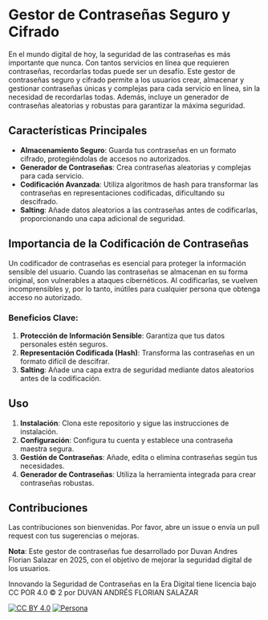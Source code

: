 # Gestor de Contraseñas Seguro y Cifrado

En el mundo digital de hoy, la seguridad de las contraseñas es más importante que nunca. Con tantos servicios en línea que requieren contraseñas, recordarlas todas puede ser un desafío. Este gestor de contraseñas seguro y cifrado permite a los usuarios crear, almacenar y gestionar contraseñas únicas y complejas para cada servicio en línea, sin la necesidad de recordarlas todas. Además, incluye un generador de contraseñas aleatorias y robustas para garantizar la máxima seguridad.

## Características Principales

- **Almacenamiento Seguro**: Guarda tus contraseñas en un formato cifrado, protegiéndolas de accesos no autorizados.
- **Generador de Contraseñas**: Crea contraseñas aleatorias y complejas para cada servicio.
- **Codificación Avanzada**: Utiliza algoritmos de hash para transformar las contraseñas en representaciones codificadas, dificultando su descifrado.
- **Salting**: Añade datos aleatorios a las contraseñas antes de codificarlas, proporcionando una capa adicional de seguridad.

## Importancia de la Codificación de Contraseñas

Un codificador de contraseñas es esencial para proteger la información sensible del usuario. Cuando las contraseñas se almacenan en su forma original, son vulnerables a ataques cibernéticos. Al codificarlas, se vuelven incomprensibles y, por lo tanto, inútiles para cualquier persona que obtenga acceso no autorizado.

### Beneficios Clave:
1. **Protección de Información Sensible**: Garantiza que tus datos personales estén seguros.
2. **Representación Codificada (Hash)**: Transforma las contraseñas en un formato difícil de descifrar.
3. **Salting**: Añade una capa extra de seguridad mediante datos aleatorios antes de la codificación.

## Uso

1. **Instalación**: Clona este repositorio y sigue las instrucciones de instalación.
2. **Configuración**: Configura tu cuenta y establece una contraseña maestra segura.
3. **Gestión de Contraseñas**: Añade, edita o elimina contraseñas según tus necesidades.
4. **Generador de Contraseñas**: Utiliza la herramienta integrada para crear contraseñas robustas.

## Contribuciones

Las contribuciones son bienvenidas. Por favor, abre un issue o envía un pull request con tus sugerencias o mejoras.

**Nota**: Este gestor de contraseñas fue desarrollado por Duvan Andres Florian Salazar en 2025, con el objetivo de mejorar la seguridad digital de los usuarios.

Innovando la Seguridad de Contraseñas en la Era Digital tiene licencia
bajo CC POR 4.0 © 2 por DUVAN ANDRÉS FLORIAN SALAZAR 

[![CC BY 4.0](https://i.creativecommons.org/l/by/4.0/88x31.png)](https://creativecommons.org/licenses/by/4.0/) [![Persona](https://img.shields.io/badge/Persona-Duvan%20Andr%C3%A9s%20Florian%20Salazar-blue)](https://github.com/duvanflorian)

